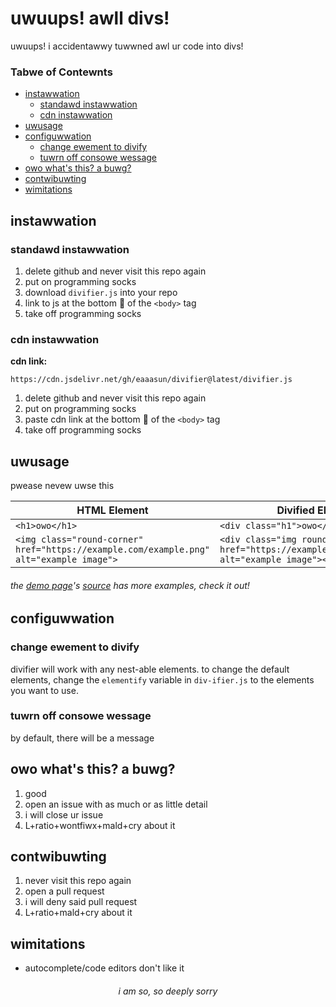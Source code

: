 # uwuups! awll divs! <!-- omit in toc -->
 uwuups! i accidentawwy tuwwned awl ur code into divs!

### Tabwe of Contewnts <!-- omit in toc -->
- [instawwation](#instawwation)
	- [standawd instawwation](#standawd-instawwation)
	- [cdn instawwation](#cdn-instawwation)
- [uwusage](#uwusage)
- [configuwwation](#configuwwation)
	- [change ewement to divify](#change-ewement-to-divify)
	- [tuwrn off consowe wessage](#tuwrn-off-consowe-wessage)
- [owo what's this? a buwg?](#owo-whats-this-a-buwg)
- [contwibuwting](#contwibuwting)
- [wimitations](#wimitations)

## instawwation
### standawd instawwation
1. delete github and never visit this repo again
2. put on programming socks
3. download `divifier.js` into your repo
4. link to js at the bottom 🥺 of the `<body>` tag
5. take off programming socks

### cdn instawwation
**cdn link:**
```
https://cdn.jsdelivr.net/gh/eaaasun/divifier@latest/divifier.js
```
1. delete github and never visit this repo again
2. put on programming socks
3. paste cdn link at the bottom 🥺 of the `<body>` tag
4. take off programming socks


## uwusage
pwease nevew uwse this

HTML Element | Divified Element
----|----
`<h1>owo</h1>`|`<div class="h1">owo</div>`
`<img class="round-corner" href="https://example.com/example.png" alt="example image">` | `<div class="img round-corner" href="https://example.com/example.png" alt="example image"></div>`

###### the [demo page](https://example.com)'s [source](https://example.com) has more examples, check it out! <!-- omit in toc -->


## configuwwation
### change ewement to divify
divifier will work with any nest-able elements. to change the default elements, change the `elementify` variable in `div-ifier.js` to the elements you want to use.

### tuwrn off consowe wessage
by default, there will be a message

## owo what's this? a buwg?
1. good
2. open an issue with as much or as little detail
3. i will close ur issue
4. L+ratio+wontfiwx+mald+cry about it

## contwibuwting
1. never visit this repo again
2. open a pull request
3. i will deny said pull request
4. L+ratio+mald+cry about it

## wimitations
- autocomplete/code editors don't like it





<h6 align="center">i am so, so deeply sorry</h6>